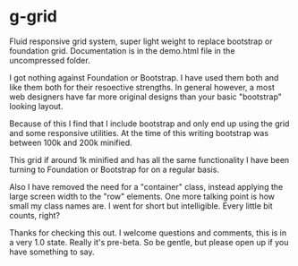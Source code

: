 # g-grid
Fluid responsive grid system, super light weight to replace bootstrap or foundation grid.
Documentation is in the demo.html file in the uncompressed folder.

I got nothing against Foundation or Bootstrap. I have used them both and like them both for their resoective strengths. In general however, a most web designers have far more original designs than your basic "bootstrap" looking layout. 

Because of this I find that I include bootstrap and only end up using the grid and some responsive utilities. At the time of this writing bootstrap was between 100k and 200k minified. 

This grid if around 1k minified and has all the same functionality I have been turning to Foundation or Bootstrap for on a regular basis. 

Also I have removed the need for a "container" class, instead applying the large screen width to the "row" elements. One more talking point is how small my class names are. I went for short but intelligible. Every little bit counts, right? 

Thanks for checking this out. I welcome questions and comments, this is in a very 1.0 state. Really it's pre-beta. So be gentle, but please open up if you have something to say. 
